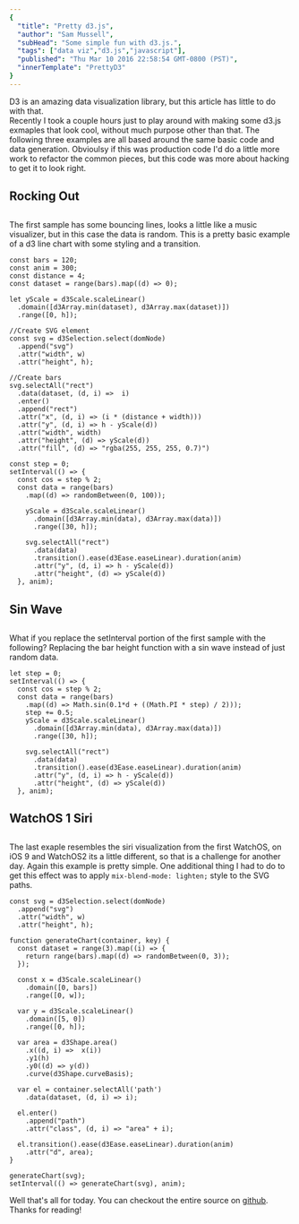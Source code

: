 ```yaml
---
{
  "title": "Pretty d3.js",
  "author": "Sam Mussell",
  "subHead": "Some simple fun with d3.js.",
  "tags": ["data viz","d3.js","javascript"],
  "published": "Thu Mar 10 2016 22:58:54 GMT-0800 (PST)",
  "innerTemplate": "PrettyD3"
}
---
```


D3 is an amazing data visualization library, but this article has little to do with that.  
Recently I took a couple hours just to play around with making some d3.js exmaples that look cool,
without much purpose other than that.  The following three examples are all based around the same basic code and data generation.  Obvioulsy if this was production code I'd do a little more work to refactor the common pieces, but this code was more about hacking to get it to look right.

## Rocking Out

<div class='bounce'>
  <div style="width: 600px; margin: 30px auto" ref="bounce"></div>
</div>

The first sample has some bouncing lines, looks a little like a music visualizer, but 
in this case the data is random.  This is a pretty basic example of a d3 line chart with some styling
and a transition.  

```
const bars = 120;
const anim = 300;
const distance = 4;
const dataset = range(bars).map((d) => 0);

let yScale = d3Scale.scaleLinear()
  .domain([d3Array.min(dataset), d3Array.max(dataset)])
  .range([0, h]);

//Create SVG element
const svg = d3Selection.select(domNode)
  .append("svg")
  .attr("width", w)
  .attr("height", h);

//Create bars
svg.selectAll("rect")
  .data(dataset, (d, i) =>  i)
  .enter()
  .append("rect")
  .attr("x", (d, i) => (i * (distance + width)))
  .attr("y", (d, i) => h - yScale(d))
  .attr("width", width)
  .attr("height", (d) => yScale(d))
  .attr("fill", (d) => "rgba(255, 255, 255, 0.7)")

const step = 0;
setInterval(() => {
  const cos = step % 2;
  const data = range(bars)
    .map((d) => randomBetween(0, 100));

    yScale = d3Scale.scaleLinear()
      .domain([d3Array.min(data), d3Array.max(data)])
      .range([30, h]);
      
    svg.selectAll("rect")
      .data(data)
      .transition().ease(d3Ease.easeLinear).duration(anim)
      .attr("y", (d, i) => h - yScale(d))
      .attr("height", (d) => yScale(d))
  }, anim);
```

## Sin Wave

<div class='wave'>
  <div style="width: 600px; margin: 30px auto"></div>
</div>

What if you replace the setInterval portion of the first sample with the following? Replacing the bar height function with a sin wave instead of just random data.

```
let step = 0;
setInterval(() => {
  const cos = step % 2;
  const data = range(bars)
    .map((d) => Math.sin(0.1*d + ((Math.PI * step) / 2)));
    step += 0.5;
    yScale = d3Scale.scaleLinear()
      .domain([d3Array.min(data), d3Array.max(data)])
      .range([30, h]);
    
    svg.selectAll("rect")
      .data(data)
      .transition().ease(d3Ease.easeLinear).duration(anim)
      .attr("y", (d, i) => h - yScale(d))
      .attr("height", (d) => yScale(d))
  }, anim);
```

## WatchOS 1 Siri

<div class='siri'>
  <div style="width: 600px; margin: 30px auto"></div>
</div>

The last exaple resembles the siri visualization from the first WatchOS, on iOS 9 and WatchOS2 
its a little different, so that is a challenge for another day.  Again this example is 
pretty simple.  One additional thing I had to do to get this effect was to apply <code>mix-blend-mode: lighten;</code> style to the SVG paths.

```
const svg = d3Selection.select(domNode)
  .append("svg")
  .attr("width", w)
  .attr("height", h);

function generateChart(container, key) {
  const dataset = range(3).map((i) => {
    return range(bars).map((d) => randomBetween(0, 3));
  });

  const x = d3Scale.scaleLinear()
    .domain([0, bars])
    .range([0, w]);

  var y = d3Scale.scaleLinear()
    .domain([5, 0])
    .range([0, h]);

  var area = d3Shape.area()
    .x((d, i) =>  x(i))
    .y1(h)
    .y0((d) => y(d))
    .curve(d3Shape.curveBasis);

  var el = container.selectAll('path')
    .data(dataset, (d, i) => i);

  el.enter()
    .append("path")
    .attr("class", (d, i) => "area" + i);
  
  el.transition().ease(d3Ease.easeLinear).duration(anim)
    .attr("d", area);
}

generateChart(svg);
setInterval(() => generateChart(svg), anim);
```
                
Well that's all for today. You can checkout the entire source on [github](https://github.com/streets-ahead/project-intersection/blob/master/src/templates/utils/charts.es).  Thanks for reading!
      
